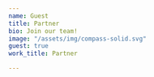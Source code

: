 ```yaml
---
name: Guest
title: Partner
bio: Join our team!
image: "/assets/img/compass-solid.svg"
guest: true
work_title: Partner

---
```

